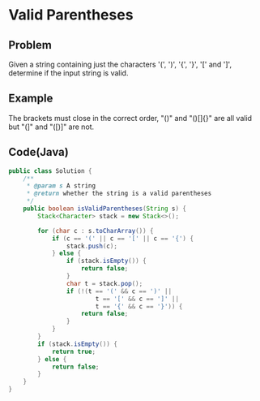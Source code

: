 # Valid Parentheses

## Problem

Given a string containing just the characters '(', ')', '{', '}', '[' and ']', determine if the input string is valid.

## Example

The brackets must close in the correct order, "()" and "()[]{}" are all valid but "(]" and "([)]" are not.

## Code(Java)

```java
public class Solution {
    /**
     * @param s A string
     * @return whether the string is a valid parentheses
     */
    public boolean isValidParentheses(String s) {
        Stack<Character> stack = new Stack<>();

        for (char c : s.toCharArray()) {
            if (c == '(' || c == '[' || c == '{') {
                stack.push(c);
            } else {
                if (stack.isEmpty()) {
                    return false;
                }
                char t = stack.pop();
                if (!(t == '(' && c == ')' ||
                        t == '[' && c == ']' ||
                        t == '{' && c == '}')) {
                    return false;
                }
            }
        }
        if (stack.isEmpty()) {
            return true;
        } else {
            return false;
        }
    }
}
```
